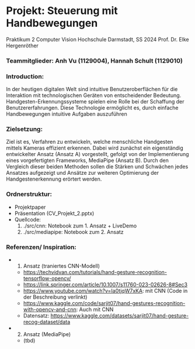 # Projekt: Steuerung mit Handbewegungen
Praktikum 2 Computer Vision
Hochschule Darmstadt, SS 2024
Prof. Dr. Elke Hergenröther

### Teammitglieder: Anh Vu (1129004), Hannah Schult (1129010)

### Introduction:
In der heutigen digitalen Welt sind intuitive Benutzeroberflächen für die Interaktion mit technologischen Geräten von entscheidender Bedeutung. Handgesten-Erkennungssysteme spielen eine Rolle bei der Schaffung der Benutzererfahrungen. Diese Technologie ermöglicht es, durch einfache Handbewegungen intuitive Aufgaben auszuführen

### Zielsetzung:
Ziel ist es, Verfahren zu entwickeln, welche menschliche Handgesten mittels Kameras effizient erkennen. Dabei wird zunächst ein eigenständig entwickelter Ansatz (Ansatz A) vorgestellt, gefolgt von der Implementierung eines vorgefertigten Frameworks, MediaPipe (Ansatz B). Durch den Vergleich dieser beiden Methoden sollen die Stärken und Schwächen jedes Ansatzes aufgezeigt und Ansätze zur weiteren Optimierung der Handgestenerkennung erörtert werden.

### Ordnerstruktur:
- Projektpaper
- Präsentation (CV_Projekt_2.pptx)
- Quellcode: 
    1. ./src/cnn: Notebook zum 1. Ansatz + LiveDemo
    2. ./src/mediapipe: Notebook zum 2. Ansatz
       
### Referenzen/ Inspiration:
- 1. Ansatz (traniertes CNN-Modell)
  - https://techvidvan.com/tutorials/hand-gesture-recognition-tensorflow-opencv/
  - https://link.springer.com/article/10.1007/s11760-023-02626-8#Sec3
  - https://www.youtube.com/watch?v=Ia0tjqW7xKA: mit CNN (Code in der Beschreibung verlinkt)
  - https://www.kaggle.com/code/sarjit07/hand-gestures-recognition-with-opencv-and-cnn: Auch mit CNN
  - Datensatz: https://www.kaggle.com/datasets/sarjit07/hand-gesture-recog-dataset/data
- 2. Ansatz (MediaPipe)
  - (tbd)
